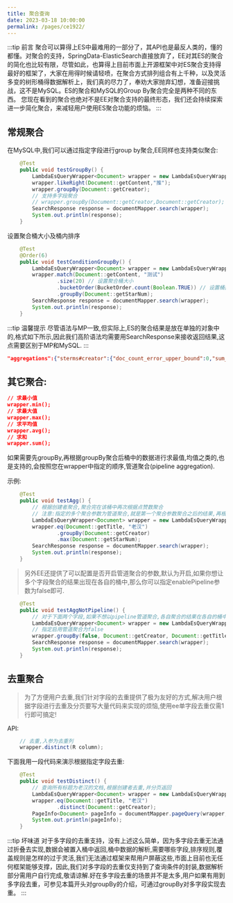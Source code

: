 ```yaml
---
title: 聚合查询
date: 2023-03-18 10:00:00
permalink: /pages/ce1922/
---
```

:::tip 前言
聚合可以算得上ES中最难用的一部分了，其API也是最反人类的，懂的都懂。对聚合的支持，SpringData-ElasticSearch直接放弃了，EE对其ES的聚合的简化也比较有限，尽管如此，也算得上目前市面上开源框架中对ES聚合支持得最好的框架了，大家在用得时候请轻喷，在聚合方式排列组合有上千种，以及灵活多变的树形桶得数据解析上，我们真的尽力了，奉劝大家抛弃幻想，准备迎接挑战，这不是MySQL。ES的聚合和MySQL的Group By聚合完全是两种不同的东西。
您现在看到的聚合也绝对不是EE对聚合支持的最终形态，我们还会持续探索进一步简化聚合，来减轻用户使用ES聚合功能的烦恼。
:::

## 常规聚合

在MySQL中,我们可以通过指定字段进行group by聚合,EE同样也支持类似聚合:
```java
    @Test
    public void testGroupBy() {
        LambdaEsQueryWrapper<Document> wrapper = new LambdaEsQueryWrapper<>();
        wrapper.likeRight(Document::getContent,"推");
        wrapper.groupBy(Document::getCreator);
        // 支持多字段聚合
        // wrapper.groupBy(Document::getCreator,Document::getCreator);
        SearchResponse response = documentMapper.search(wrapper);
        System.out.println(response);
    }
```

设置聚合桶大小及桶内排序

```java
    @Test
    @Order(6)
    public void testConditionGroupBy() {
        LambdaEsQueryWrapper<Document> wrapper = new LambdaEsQueryWrapper<>();
        wrapper.match(Document::getContent, "测试")
                .size(20) // 设置聚合桶大小
                .bucketOrder(BucketOrder.count(Boolean.TRUE)) // 设置桶排序规则
                .groupBy(Document::getStarNum);
        SearchResponse response = documentMapper.search(wrapper);
        System.out.println(response);
    }
```

:::tip 温馨提示
尽管语法与MP一致,但实际上,ES的聚合结果是放在单独的对象中的,格式如下所示,因此我们高阶语法均需要用SearchResponse来接收返回结果,这点需要区别于MP和MySQL.
:::

```json
"aggregations":{"sterms#creator":{"doc_count_error_upper_bound":0,"sum_other_doc_count":0,"buckets":[{"key":"老汉","doc_count":2},{"key":"老王","doc_count":1}]}}
```

## 其它聚合:
```json
// 求最小值
wrapper.min();
// 求最大值
wrapper.max();
// 求平均值
wrapper.avg();
// 求和
wrapper.sum();
```
如果需要先groupBy,再根据groupBy聚合后桶中的数据进行求最值,均值之类的,也是支持的,会按照您在wrapper中指定的顺序,管道聚合(pipeline aggregation).

示例:

```java
    @Test
    public void testAgg() {
        // 根据创建者聚合,聚合完在该桶中再次根据点赞数聚合
        // 注意:指定的多个聚合参数为管道聚合,就是第一个聚合参数聚合之后的结果,再根据第二个参数聚合,对应Pipeline聚合
        LambdaEsQueryWrapper<Document> wrapper = new LambdaEsQueryWrapper<>();
        wrapper.eq(Document::getTitle, "老汉")
                .groupBy(Document::getCreator)
                .max(Document::getStarNum);
        SearchResponse response = documentMapper.search(wrapper);
        System.out.println(response);
    }
```

> 另外EE还提供了可以配置是否开启管道聚合的参数,默认为开启,如果你想让多个字段聚合的结果出现在各自的桶中,那么你可以指定enablePipeline参数为false即可.

```java
    @Test
    public void testAggNotPipeline() {
        // 对于下面两个字段,如果不想以pipeline管道聚合,各自聚合的结果在各自的桶中展示的话,我们也提供了支持
        LambdaEsQueryWrapper<Document> wrapper = new LambdaEsQueryWrapper<>();
        // 指定启用管道聚合为false
        wrapper.groupBy(false, Document::getCreator, Document::getTitle);
        SearchResponse response = documentMapper.search(wrapper);
        System.out.println(response);
    }
```

## 去重聚合

> 为了方便用户去重,我们针对字段的去重提供了极为友好的方式,解决用户根据字段进行去重及分页要写大量代码来实现的烦恼,使用ee单字段去重仅需1行即可搞定!

API:
```java
    // 去重,入参为去重列
    wrapper.distinct(R column);
```

下面我用一段代码来演示根据指定字段去重:

```java
    @Test
    public void testDistinct() {
        // 查询所有标题为老汉的文档,根据创建者去重,并分页返回
        LambdaEsQueryWrapper<Document> wrapper = new LambdaEsQueryWrapper<>();
        wrapper.eq(Document::getTitle, "老汉")
                .distinct(Document::getCreator);
        PageInfo<Document> pageInfo = documentMapper.pageQuery(wrapper, 1, 10);
        System.out.println(pageInfo);
    }
```

:::tip 坏味道
对于多字段的去重支持，没有上述这么简单，因为多字段去重无法通过折叠去实现,数据会被置入桶中返回,桶中数据的解析,需要哪些字段,排序规则,覆盖规则是怎样的过于灵活,我们无法通过框架来帮用户屏蔽这些,市面上目前也无任何框架能够支撑，因此,我们对多字段的去重仅支持到了查询条件的封装,数据解析部分需用户自行完成,敬请谅解.好在多字段去重的场景并不是太多,用户如果有用到多字段去重，可参见本篇开头对groupBy的介绍，可通过groupBy对多字段实现去重。
:::




